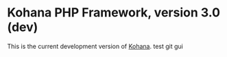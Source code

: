 # Kohana PHP Framework, version 3.0 (dev)

This is the current development version of [Kohana](http://kohanaframework.org/).
test git gui